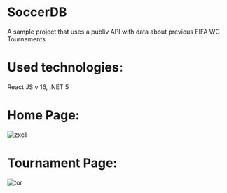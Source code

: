 # SoccerDB
  A sample project that uses a publiv API with data about previous FIFA WC Tournaments
  
# Used technologies: 
  React JS v 16, .NET 5

# Home Page:
![zxc1](https://user-images.githubusercontent.com/56757318/169691591-e37f9ee0-69b3-4388-be78-acca7ecb66d9.jpg)

# Tournament Page:
![tor](https://user-images.githubusercontent.com/56757318/169691688-8d6d324a-5bef-4a09-aa38-ea5775a8786e.jpg)

